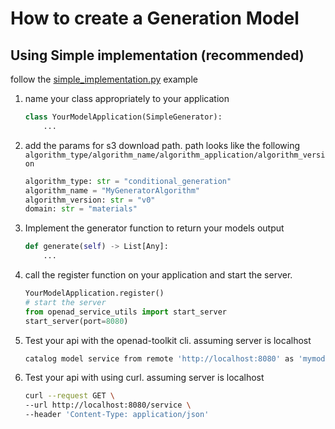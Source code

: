 # How to create a Generation Model

## Using Simple implementation (recommended)
follow the [simple_implementation.py](examples/generation/simple_implementation.py) example

<!-- ### steps -->
1. name your class appropriately to your application
    ```python
    class YourModelApplication(SimpleGenerator):
        ...
    ```
2. add the params for s3 download path. path looks like the following `algorithm_type/algorithm_name/algorithm_application/algorithm_version`

    ```python
    algorithm_type: str = "conditional_generation"
    algorithm_name = "MyGeneratorAlgorithm"
    algorithm_version: str = "v0"
    domain: str = "materials"
    ```
3. Implement the generator function to return your models output
    ```python
    def generate(self) -> List[Any]:
        ...
    ```
4. call the register function on your application and start the server.
    ```python
    YourModelApplication.register()
    # start the server
    from openad_service_utils import start_server
    start_server(port=8080)
    ```
5. Test your api with the openad-toolkit cli. assuming server is localhost
    ```bash
    catalog model service from remote 'http://localhost:8080' as 'mymodel'
    ```
5. Test your api with using curl. assuming server is localhost
    ```bash
    curl --request GET \
    --url http://localhost:8080/service \
    --header 'Content-Type: application/json'
    ```